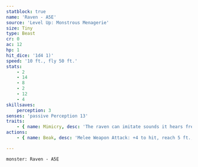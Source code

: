```yaml
---
statblock: true
name: 'Raven - A5E'
source: 'Level Up: Monstrous Menagerie'
size: Tiny
type: Beast
cr: 0
ac: 12
hp: 1
hit_dice: '1d4 1)'
speed: '10 ft., fly 50 ft.'
stats:
    - 2
    - 14
    - 8
    - 2
    - 12
    - 4
skillsaves:
    perception: 3
senses: 'passive Perception 13'
traits:
    - { name: Mimicry, desc: 'The raven can imitate sounds it hears frequently, such as a simple phrase or an animal noise. Recognizing the sounds as imitation requires a DC 10 Insight check.' }
actions:
    - { name: Beak, desc: 'Melee Weapon Attack: +4 to hit, reach 5 ft., one target. Hit: 1 piercing damage. If this damage would reduce a Small or larger target to 0 hit points, the target takes no damage from this attack.' }

---
```

```statblock
monster: Raven - A5E
```

